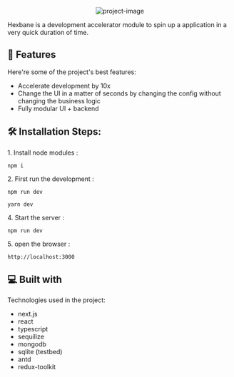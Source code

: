 <p align="center"><img src="https://socialify.git.ci/shivaraj65/hexbane/image?description=1&font=Rokkitt&forks=1&issues=1&language=1&name=1&owner=1&pattern=Floating%20Cogs&pulls=1&stargazers=1&theme=Dark" alt="project-image"></p>

<p id="description">Hexbane is a development accelerator module to spin up a application in a very quick duration of time.</p>

<h2>🚀 Features</h2>

Here're some of the project's best features:

- Accelerate development by 10x
- Change the UI in a matter of seconds by changing the config without changing the business logic
- Fully modular UI + backend

<h2>🛠️ Installation Steps:</h2>

<p>1. Install node modules :</p>

```
npm i
```

<p>2. First run the development :</p>

```
npm run dev
```

```
yarn dev
```

<p>4. Start the server :</p>

```
npm run dev
```

<p>5. open the browser :</p>

```
http://localhost:3000
```

<h2>💻 Built with</h2>

Technologies used in the project:

- next.js
- react
- typescript
- sequilize
- mongodb
- sqlite (testbed)
- antd 
- redux-toolkit
